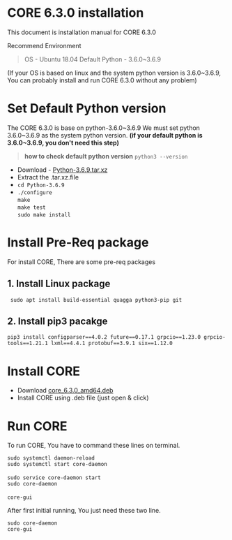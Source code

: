 # CORE 6.3.0 installation

This document is installation manual for CORE 6.3.0

Recommend Environment
> OS - Ubuntu 18.04
> Default Python - 3.6.0~3.6.9

(If your OS is based on linux and the system python version is 3.6.0~3.6.9,
You can probably install and run CORE 6.3.0 without any problem)

# Set Default Python version

The CORE 6.3.0 is base on python-3.6.0~3.6.9
We must set python 3.6.0~3.6.9 as the system python version.
**(if your default python is 3.6.0~3.6.9, you don't need this step)**

> **how to check default python version**
> `python3 --version`

- Download - [Python-3.6.9.tar.xz](https://www.python.org/ftp/python/3.6.9/Python-3.6.9.tar.xz) 
- Extract the .tar.xz.file
- `cd Python-3.6.9`
-  `./configure`<br/>
    `make`<br/>
    `make test`<br/>
    `sudo make install`
# Install Pre-Req package 
For install CORE,
There are some pre-req packages

## 1. Install Linux package
` sudo apt install build-essential quagga python3-pip git`

## 2. Install pip3 pacakge

`pip3 install configparser==4.0.2 future==0.17.1 grpcio==1.23.0 grpcio-tools==1.21.1 lxml==4.4.1 protobuf==3.9.1 six==1.12.0`


# Install CORE
- Download 
  [core_6.3.0_amd64.deb](https://github.com/coreemu/core/releases/download/release-6.3.0/core_6.3.0_amd64.deb)
- Install CORE using .deb file (just open & click)
  
# Run CORE
 To run CORE,
 You have to command these lines on terminal.

`sudo systemctl daemon-reload`<br/>
`sudo systemctl start core-daemon`<br/>
<br/>
`sudo service core-daemon start`<br/>
`sudo core-daemon`<br/>
<br/>
`core-gui`  

 After first initial running,
 You  just need these two line.

 `sudo core-daemon`<br/>
`core-gui`  

